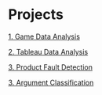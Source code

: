 # Projects

[1. Game Data Analysis](https://github.com/AnirudhMadhigiriGopinath/Projects/tree/main/Game%20Data%20analysis)

[2. Tableau Data Analysis](https://github.com/AnirudhMadhigiriGopinath/Projects/tree/main/Tableau%20Projects)

[3. Product Fault Detection](https://github.com/AnirudhMadhigiriGopinath/Projects/tree/main/Product%20Fault%20Detection)

[3. Argument Classification](https://github.com/AnirudhMadhigiriGopinath/Projects/tree/main/Argument%20Classification)
